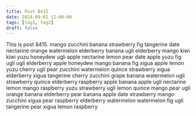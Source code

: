 ```yaml
---
title: Post 8415
date: 2024-09-01 12:00:00
tags: [tag1, tag2]
draft: false
---
```

This is post 8415.
mango
zucchini
banana
strawberry
fig
tangerine
date
nectarine
orange
watermelon
elderberry
banana
ugli
elderberry
mango
kiwi
kiwi
yuzu
honeydew
ugli
apple
nectarine
lemon
pear
date
apple
yuzu
fig
ugli
ugli
elderberry
apple
honeydew
mango
banana
fig
xigua
apple
lemon
yuzu
cherry
ugli
pear
zucchini
watermelon
quince
strawberry
xigua
elderberry
xigua
tangerine
cherry
zucchini
grape
banana
watermelon
ugli
strawberry
quince
elderberry
raspberry
apple
banana
apple
ugli
nectarine
lemon
mango
raspberry
yuzu
strawberry
ugli
lemon
quince
mango
pear
ugli
orange
banana
elderberry
pear
banana
apple
date
strawberry
mango
zucchini
xigua
pear
raspberry
elderberry
watermelon
watermelon
fig
ugli
tangerine
pear
xigua
lemon
raspberry

